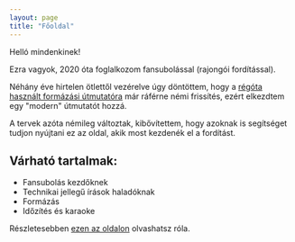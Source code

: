 ```yaml
---
layout: page
title: "Főoldal"
---
```


Helló mindenkinek!


Ezra vagyok, 2020 óta foglalkozom fansubolással (rajongói fordítással).

Néhány éve hirtelen ötlettől vezérelve úgy döntöttem, hogy a [régóta használt formázási útmutatóra](https://aegiformazas.wordpress.com/)
már ráférne némi frissítés, ezért elkezdtem egy "modern" útmutatót hozzá.

A tervek azóta némileg változtak, kibővítettem, hogy azoknak is segítséget tudjon nyújtani ez az oldal, akik most kezdenék el a fordítást.


## Várható tartalmak:

- Fansubolás kezdőknek
- Technikai jellegű írások haladóknak
- Formázás
- Időzítés és karaoke

Részletesebben [ezen az oldalon](https://github.com/SHSLEzra/shslezra.github.io) olvashatsz róla.
